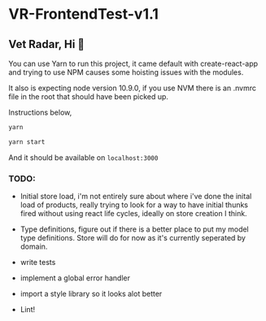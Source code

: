 # VR-FrontendTest-v1.1
## Vet Radar, Hi 👋

You can use Yarn to run this project, it came default with create-react-app and trying to use NPM causes some hoisting issues with the modules.

It also is expecting node version 10.9.0, if you use NVM there is an .nvmrc file in the root that should have been picked up.

Instructions below, 
```js
yarn

yarn start
```

And it should be available on `localhost:3000`

### TODO: 

- Initial store load, i'm not entirely sure about where i've done the inital load of products, really trying to look for a way to have initial thunks fired without using react life cycles, ideally on store creation I think.

- Type definitions, figure out if there is a better place to put my model type definitions. Store will do for now as it's currently seperated by domain.

- write tests

- implement a global error handler

- import a style library so it looks alot better

- Lint!
